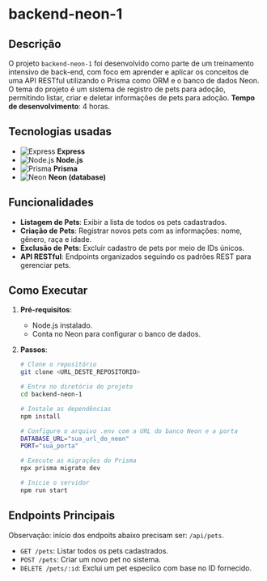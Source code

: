# backend-neon-1

## Descrição

O projeto `backend-neon-1` foi desenvolvido como parte de um treinamento intensivo de back-end, com foco em aprender e aplicar os conceitos de uma API RESTful utilizando o Prisma como ORM e o banco de dados Neon. O tema do projeto é um sistema de registro de pets para adoção, permitindo listar, criar e deletar informações de pets para adoção. **Tempo de desenvolvimento**: 4 horas.

## Tecnologias usadas

- ![Express](https://img.shields.io/badge/Express-000000?logo=express&logoColor=white&style=flat-square) **Express**
- ![Node.js](https://img.shields.io/badge/Node.js-339933?logo=nodedotjs&logoColor=white&style=flat-square) **Node.js**
- ![Prisma](https://img.shields.io/badge/Prisma-2D3748?logo=prisma&logoColor=white&style=flat-square) **Prisma**
- ![Neon](https://img.shields.io/badge/Neon-008B99?logoColor=white&style=flat-square) **Neon (database)**

## Funcionalidades

- **Listagem de Pets**: Exibir a lista de todos os pets cadastrados.
- **Criação de Pets**: Registrar novos pets com as informações: nome, gênero, raça e idade.
- **Exclusão de Pets**: Excluir cadastro de pets por meio de IDs únicos.
- **API RESTful**: Endpoints organizados seguindo os padrões REST para gerenciar pets.

## Como Executar

1. **Pré-requisitos**:

   - Node.js instalado.
   - Conta no Neon para configurar o banco de dados.

2. **Passos**:

   ```bash
   # Clone o repositório
   git clone <URL_DESTE_REPOSITORIO>

   # Entre no diretório do projeto
   cd backend-neon-1

   # Instale as dependências
   npm install

   # Configure o arquivo .env com a URL do banco Neon e a porta
   DATABASE_URL="sua_url_do_neon"
   PORT="sua_porta"

   # Execute as migrações do Prisma
   npx prisma migrate dev

   # Inicie o servidor
   npm run start
   ```

## Endpoints Principais

Observação: início dos endpoits abaixo precisam ser: `/api/pets`.

- `GET /pets`: Listar todos os pets cadastrados.
- `POST /pets`: Criar um novo pet no sistema.
- `DELETE /pets/:id`: Exclui um pet especíico com base no ID fornecido.
